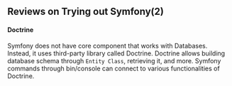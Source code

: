 ## Reviews on Trying out Symfony(2)
#### Doctrine
Symfony does not have core component that works with Databases. Instead, it uses third-party library called Doctrine.
Doctrine allows building database schema through `Entity Class`, retrieving it, and more.
Symfony commands through bin/console can connect to various functionalities of Doctrine.
